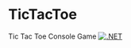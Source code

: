 # TicTacToe
Tic Tac Toe Console Game
[![.NET](https://github.com/waelhsn/TicTacToe/actions/workflows/dotnet.yml/badge.svg)](https://github.com/waelhsn/TicTacToe/actions/workflows/dotnet.yml)
